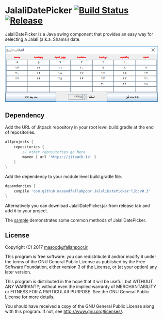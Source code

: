 JalaliDatePicker [![Build Status](https://travis-ci.org/MasoodFallahpoor/JalaliDatePicker.svg?branch=master)](https://travis-ci.org/MasoodFallahpoor/JalaliDatePicker) [![Release](https://jitpack.io/v/masoodfallahpoor/JalaliDatePicker.svg)](https://jitpack.io/#masoodfallahpoor/JalaliDatePicker)
=========
JalaliDatePicker is a Java swing component that provides an easy way for selecting a Jalali (a.k.a. Shamsi) date.

![Screenshot of JalaliDatePicker](screenshots/screenshot1.PNG?raw=true "Screenshot of JalaliDatePicker")

Dependency
----------
Add the URL of Jitpack repository in your root level build.gradle at the end of repositories.
```groovy
allprojects {
    repositories {
        // other repositories go here
        maven { url 'https://jitpack.io' }
    }
}
```

Add the dependency to your module level build.gradle file.
```groovy
dependencies {
    compile 'com.github.masoodfallahpoor.JalaliDatePicker:lib:v0.3'
}
```

Alternatively you can download JalaliDatePicker.jar from release tab and add it to your project.

The [sample](https://github.com/MasoodFallahpoor/JalaliDatePicker/blob/master/sample/src/main/java/ir/fallahpoor/sample/Main.java)
demonstrates some common methods of JalaliDatePicker.

License
--------
Copyright (C) 2017 masood@fallahpoor.ir

This program is free software: you can redistribute it and/or modify it under the terms of the GNU General Public License as published by the Free Software Foundation, either version 3 of the License, or (at your option) any later version.

This program is distributed in the hope that it will be useful, but WITHOUT ANY WARRANTY; without even the implied warranty of MERCHANTABILITY or FITNESS FOR A PARTICULAR PURPOSE. See the GNU General Public License for more details.

You should have received a copy of the GNU General Public License along with this program. If not, see http://www.gnu.org/licenses/.